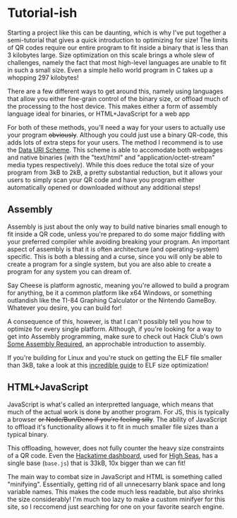 # Tutorial-ish

Starting a project like this can be daunting,
which is why I've put together a semi-tutorial that gives a quick introduction to optimizing for size!
The limits of QR codes require our entire program to fit inside a binary that is less than 3 kilobytes large.
Size optimization on this scale brings a whole slew of challenges,
namely the fact that most high-level languages are unable to fit in such a small size.
Even a simple hello world program in C takes up a whopping 297 kilobytes!

There are a few different ways to get around this,
namely using languages that allow you either fine-grain control of the binary size,
or offload much of the processing to the host device.
This makes either a form of assembly language ideal for binaries,
or HTML+JavaScript for a web app

For both of these methods,
you'll need a way for your users to actually use your program ~~obviously~~.
Although you could just use a binary QR-code,
this adds lots of extra steps for your users.
The method I recommend is to use the [Data URI Scheme](https://developer.mozilla.org/en-US/docs/Web/URI/Schemes/data).
This scheme is able to accomodate both webpages and native binaries
(with the "text/html" and "application/octet-stream" media types respectively).
While this does reduce the total size of your program from 3kB to 2kB,
a pretty substantial reduction,
but it allows your users to simply scan your QR code and have you program 
either automatically opened or downloaded without any additional steps!

## Assembly

Assembly is just about the only way to build native binaries small enough to fit inside a QR code,
unless you're prepared to do some major fiddling with your preferred compiler while avoiding breaking your program.
An important aspect of assembly is that it is often architecture (and operating-system) specific.
This is both a blessing and a curse,
since you will only be able to create a program for a single system,
but you are also able to create a program for any system you can dream of.

Say Cheese is platform agnostic, meaning you're allowed to build a program for anything,
be it a common platform like x64 Windows,
or something outlandish like the TI-84 Graphing Calculator or the Nintendo GameBoy.
Whatever you desire, you can build for!

A consequence of this, however,
is that I can't possibly tell you how to optimize for every single platform.
Although, if you're looking for a way to get into Assembly programming,
make sure to check out Hack Club's own [Some Assembly Required](https://github.com/hackclub/some-assembly-required), an approchable introduction to assembly.

If you're building for Linux and you're stuck on getting the ELF file smaller than 3kB,
take a look at this [incredible guide](https://www.muppetlabs.com/~breadbox/software/tiny/teensy.html) to ELF size optimization!

## HTML+JavaScript

JavaScript is what's called an interpretted language,
which means that much of the actual work is done by another program.
For JS, this is typically a browser ~~or Node/Bun/Deno if you're feeling silly~~.
The ability of JavaScript to offload it's functionality allows it to fit in much smaller file sizes than a typical binary.

This offloading, however,
does not fully counter the heavy size constraints of a QR code.
Even the [Hackatime dashboard](https://waka.hackclub.com),
used for [High Seas](httpps://highseas.hackclub.com),
has a single base (`base.js`) that is 33kB, 
10x bigger than we can fit!

The main way to combat size in JavaScript and HTML is something called "minifying".
Essentially, getting rid of all unnecesarry blank space and long variable names.
This makes the code much less readable, but also shrinks the size considerably!
I'm much too lazy to make a custom minifyer for this site,
so I reccomend just searching for one on your favorite search engine.
